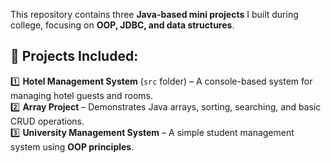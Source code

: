 This repository contains three **Java-based mini projects** I built during college, focusing on **OOP, JDBC, and data structures**.

## 📌 Projects Included:
1️⃣ **Hotel Management System** (`src` folder) – A console-based system for managing hotel guests and rooms.  
2️⃣ **Array Project** – Demonstrates Java arrays, sorting, searching, and basic CRUD operations.  
3️⃣ **University Management System** – A simple student management system using **OOP principles**. 
